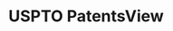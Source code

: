 ---
layout: default
bigquery: https://console.cloud.google.com/bigquery?p=patents-public-data&d=patentsview&page=dataset
citation: Attribution should be given to PatentsView for use, distribution, or derivative
  works.
code: https://github.com/CSSIP-AIR/PatentsView-Code-Snippets/
contributors: USPTO
cost: None
description: 'PatentsView includes US patent data including raw data (summaries, applications,
  pregrant applications), disambugations of inventors and assignees, and inventor
  gender estimates.  Also foreign priority data, # of figures and sheets, and government
  interest statements.'
documentation: https://patentsview.org/query/builder-faqs
last_edit: 04/12/2022, 17:51:58
location: https://patentsview.org/
maintained_by: USPTO
record_creation_timestamp: 12/2/2020 17:20:46
schema_fields:
- classification_status
- disamb_inventor_id_20181127
- doctype
- doc_type
- series_code
- filename
- name_first
- category
- disamb_assignee_id_20200630
- field_title
- country
- uuid
- main_group
- _371_date
- withdrawn
- inventor_id
- level_one
- ipc_version_indicator
- latin_name
- number
- disamb_assignee_id_20190820
- longitude
- disamb_assignee_id_20200331
- rawinventor_id
- state
- name
- fname
- disamb_inventor_id_20171003
- variety
- group
- disamb_assignee_id_20191008
- country_transformed
- section_id
- abstract
- classification_value
- num_figures
- category_id
- classification_level
- gi_statement
- disamb_inventor_id_20200331
- dependent
- contract_award_number
- organization
- state_fips
- patent_id
- disamb_inventor_id_20170808
- subclass
- county_fips
- text
- subclass_id
- attribution_status
- num_sheets
- term_disclaimer
- kind
- latlong
- ipc_class
- status
- role
- title
- level_two
- disamb_inventor_id_20170307
- disamb_inventor_id_20191231
- exemplary
- citation_id
- sector_title
- group_id
- disamb_assignee_id_20190312
- subgroup_id
- classification_data_source
- type
- applicant_type
- city
- symbol_position
- term_extension
- publication_number
- location_id
- disamb_assignee_id_20191231
- f102_date
- latitude
- disamb_assignee_id_20181127
- num_claims
- lawyer_id
- mainclass_id
- disamb_inventor_id_20200929
- rawlocation_id
- rule_47
- disamb_inventor_id_20200630
- reldocno
- subgroup
- disamb_assignee_id_20200929
- disamb_inventor_id_20190312
- disamb_inventor_id_20180528
- disamb_inventor_id_20191008
- sequence
- action_date
- date
- level_three
- rel_id
- disclaimer_date
- subsection_id
- male_flag
- field_id
- deceased
- f371_date
- disamb_inventor_id_20171226
- designation
- _102_date
- male
- organization_id
- length
- assignee_id
- id
- term_grant
- application_id
- disamb_inventor_id_20190820
- section
- county
- lapse_of_patent
- rawassignee_id
- name_last
- disamb_inventor_id_20201229
- subcategory_id
- num
- lname
- relkind
shortname: patentsview
tags:
- disambiguation
- United States
- gender
terms_of_use: Creative Commons Attribution 4.0 International License.
timeframe: 1963-1999
title: USPTO PatentsView
uuid: cf1780b1-e265-4e49-8d1d-83b9cfe0fd9a
---